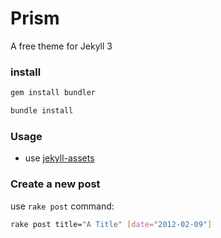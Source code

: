 # Prism
A free theme for Jekyll 3 

### install 

```bash
gem install bundler

bundle install
```

### Usage

- use [jekyll-assets][1]

### Create a new post

use `rake post` command:

```bash
rake post title="A Title" [date="2012-02-09"]
```

[1]: http://jekyll.github.io/jekyll-assets/


